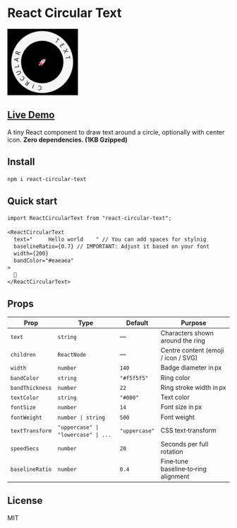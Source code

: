 # React Circular Text

 [![react-circular-text-demo](https://raw.githubusercontent.com/parsagholipour/react-circular-text/master/public/circular-text-demo.gif)](https://stackblitz.com/edit/react-circular-text-demo?file=README.md,src%2FApp.tsx)
## <a href="https://stackblitz.com/edit/react-circular-text-demo?file=README.md,src%2FApp.tsx" target="_blank">Live Demo</a>
A tiny React component to draw text around a circle, optionally with center icon. **Zero dependencies. (1KB Gzipped)**

## Install

```bash
npm i react-circular-text
```
## Quick start

```tsx
import ReactCircularText from "react-circular-text";

<ReactCircularText
  text="     Hello world    " // You can add spaces for stylnig
  baselineRatio={0.7} // IMPORTANT: Adjust it based on your font
  width={200}
  bandColor="#eaeaea"
>
  🚀
</ReactCircularText>
```

## Props

| Prop            | Type                                | Default                 | Purpose                              |
| --------------- | ----------------------------------- | ----------------------- | ------------------------------------ |
| `text`          | `string`                            | — | Characters shown around the ring     |
| `children`      | `ReactNode`                         | —                       | Centre content (emoji / icon / SVG)  |
| `width`         | `number`                            | `140`                   | Badge diameter in px                 |
| `bandColor`     | `string`                            | `"#f5f5f5"`             | Ring color                          |
| `bandThickness` | `number`                            | `22`                    | Ring stroke width in px              |
| `textColor`     | `string`                            | `"#000"`                | Text color                          |
| `fontSize`      | `number`                            | `14`                    | Font size in px                      |
| `fontWeight`    | `number \| string`                  | `500`                   | Font weight                          |
| `textTransform` | `"uppercase" \| "lowercase" \| ...` | `"uppercase"`           | CSS text‑transform                   |
| `speedSecs`     | `number`                            | `20`                    | Seconds per full rotation            |
| `baselineRatio` | `number`                            | `0.4`                   | Fine‑tune baseline‑to‑ring alignment |

## License

MIT
